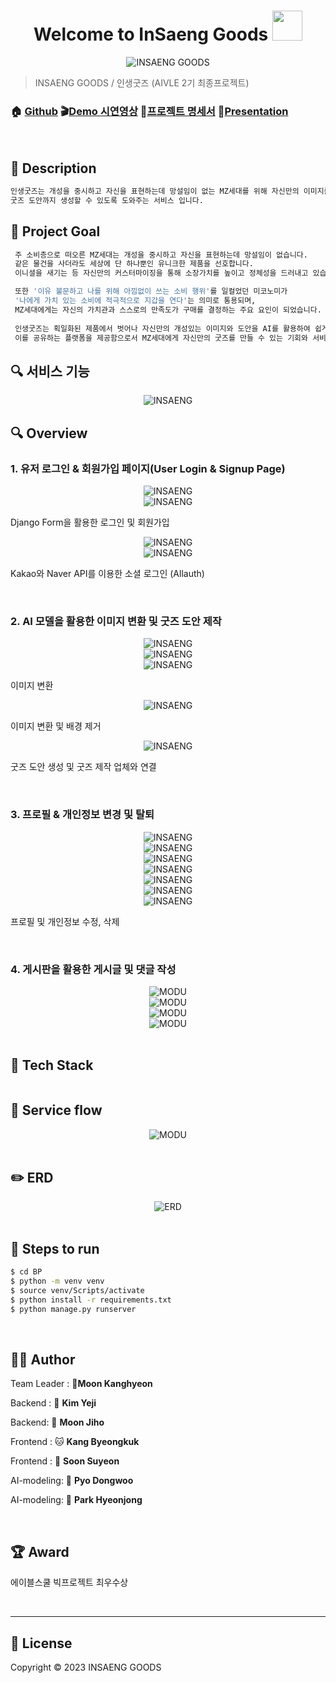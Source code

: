 <h1 align="center">Welcome to InSaeng Goods <img src="https://raw.githubusercontent.com/MartinHeinz/MartinHeinz/master/wave.gif" width="48px"></h1>
<p>
</p>
<center>
    <img src="./README.assets/Logo.png" alt="INSAENG GOODS" style="zoom:100%;" align="center"/>
</center>





> INSAENG GOODS / 인생굿즈 (AIVLE 2기 최종프로젝트)

### 🏠 [Github]() :clapper:[Demo 시연영상]() :page_with_curl:[프로젝트 명세서]() :microphone:[Presentation]()

<br>

## 📕 Description

```sh
인생굿즈는 개성을 중시하고 자신을 표현하는데 망설임이 없는 MZ세대를 위해 자신만의 이미지를 일러스트화 하고
굿즈 도안까지 생성할 수 있도록 도와주는 서비스 입니다.
```



## :pushpin: Project Goal

```sh
 주 소비층으로 떠오른 MZ세대는 개성을 중시하고 자신을 표현하는데 망설임이 없습니다.
 같은 물건을 사더라도 세상에 단 하나뿐인 유니크한 제품을 선호합니다. 
 이니셜을 새기는 등 자신만의 커스터마이징을 통해 소장가치를 높이고 정체성을 드러내고 있습니다.

 또한 '이유 불문하고 나를 위해 아낌없이 쓰는 소비 행위'를 일컬었던 미코노미가
 '나에게 가치 있는 소비에 적극적으로 지갑을 연다'는 의미로 통용되며,
 MZ세대에게는 자신의 가치관과 스스로의 만족도가 구매를 결정하는 주요 요인이 되었습니다.
 
 인생굿즈는 획일화된 제품에서 벗어나 자신만의 개성있는 이미지와 도안을 AI를 활용하여 쉽게 생성하고
 이를 공유하는 플랫폼을 제공함으로서 MZ세대에게 자신만의 굿즈를 만들 수 있는 기회와 서비스를 제공합니다.
```



## :mag: 서비스 기능

<center>
    <img src="./README.assets/requirements.png" alt="INSAENG"  align="center"/>
</center>


## :mag: Overview

### 1. 유저 로그인  & 회원가입 페이지(User Login & Signup Page) 

<center>
    <img src="./README.assets/1.png" alt="INSAENG"/>
</center>

<center>
    <img src="./README.assets/2.png" alt="INSAENG"/>
</center>

Django Form을 활용한 로그인 및 회원가입

<center>
    <img src="./README.assets/3.png" alt="INSAENG"/>
</center>

<center>
    <img src="./README.assets/4.png" alt="INSAENG"/>
</center>


Kakao와 Naver API를 이용한 소셜 로그인 (Allauth)

<br>

### 2. AI 모델을 활용한 이미지 변환 및 굿즈 도안 제작

<center>
    <img src="./README.assets/5.png" alt="INSAENG"/>
</center>

<center>
    <img src="./README.assets/6.png" alt="INSAENG"/>
</center>

<center>
    <img src="./README.assets/7.png" alt="INSAENG"/>
</center>

이미지 변환

<center>
    <img src="./README.assets/8.png" alt="INSAENG"/>
</center>


이미지 변환 및 배경 제거

<center>
    <img src="./README.assets/10.png" alt="INSAENG"/>
</center>


굿즈 도안 생성 및 굿즈 제작 업체와 연결

<br>

### 3. 프로필 & 개인정보 변경 및 탈퇴

<center>
    <img src="./README.assets/11.png" alt="INSAENG"/>
</center>

<center>
    <img src="./README.assets/12.png" alt="INSAENG"/>
</center>

<center>
    <img src="./README.assets/13.png" alt="INSAENG"/>
</center>

<center>
    <img src="./README.assets/14.png" alt="INSAENG"/>
</center>

<center>
    <img src="./README.assets/15.png" alt="INSAENG"/>
</center>

<center>
    <img src="./README.assets/16.png" alt="INSAENG"/>
</center>

<center>
    <img src="./README.assets/17.png" alt="INSAENG"/>
</center>

프로필 및 개인정보 수정, 삭제

<br>

### 4. 게시판을 활용한 게시글 및 댓글 작성

<center>
    <img src="./README.assets/21.png" alt="MODU"/>
</center>

<center>
    <img src="./README.assets/22.png" alt="MODU"/>
</center>

<center>
    <img src="./README.assets/23.png" alt="MODU"/>
</center>

<center>
    <img src="./README.assets/24.png" alt="MODU"/>
</center>

<br>



## :wrench: Tech Stack


<center>
    <img src="./README.assets/stack.png" alt=""/>
</center>



## 🛶 Service flow

<center>
    <img src="./README.assets/flow.png" alt="MODU"/>
</center>

<br>

## :pencil2: ERD

<center>
    <img src="./README.assets/erd.png" alt="ERD"/>
</center>
<br>

## :runner: Steps to run

```bash
$ cd BP
$ python -m venv venv
$ source venv/Scripts/activate
$ python install -r requirements.txt
$ python manage.py runserver
```

<br>

## 🤼‍♂️ Author

Team Leader : 🐯**Moon Kanghyeon**

Backend : 🐶 **Kim Yeji**

Backend: 🐺 **Moon Jiho**

Frontend : 🐱 **Kang Byeongkuk**

Frontend : 🦁 **Soon Suyeon**

AI-modeling: 🐹 **Pyo Dongwoo**

AI-modeling: 🐸 **Park Hyeonjong**

<br>

## 🏆 Award
에이블스쿨 빅프로젝트 최우수상

<br>

<hr>

## 📝 License

Copyright © 2023  INSAENG GOODS  <br>

